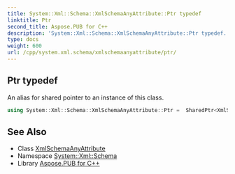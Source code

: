 ```yaml
---
title: System::Xml::Schema::XmlSchemaAnyAttribute::Ptr typedef
linktitle: Ptr
second_title: Aspose.PUB for C++
description: 'System::Xml::Schema::XmlSchemaAnyAttribute::Ptr typedef. An alias for shared pointer to an instance of this class in C++.'
type: docs
weight: 600
url: /cpp/system.xml.schema/xmlschemaanyattribute/ptr/
---
```

## Ptr typedef


An alias for shared pointer to an instance of this class.

```cpp
using System::Xml::Schema::XmlSchemaAnyAttribute::Ptr =  SharedPtr<XmlSchemaAnyAttribute>
```

## See Also

* Class [XmlSchemaAnyAttribute](../)
* Namespace [System::Xml::Schema](../../)
* Library [Aspose.PUB for C++](../../../)
